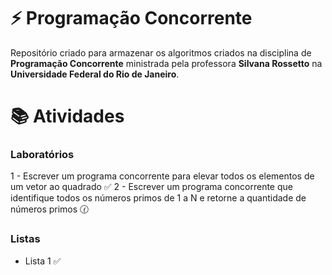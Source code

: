 # :zap: Programação Concorrente
Repositório criado para armazenar os algoritmos criados na disciplina de **Programação Concorrente** ministrada pela professora **Silvana Rossetto** na **Universidade Federal do Rio de Janeiro**.

# :books: Atividades
### Laboratórios
1 - Escrever um programa concorrente para elevar todos os elementos de um vetor ao quadrado :white_check_mark:
2 - Escrever um programa concorrente que identifique todos os números primos de 1 a N e retorne a quantidade de números primos :clock130:

### Listas
- Lista 1 :white_check_mark:
